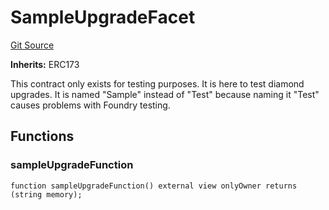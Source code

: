 # SampleUpgradeFacet
[Git Source](https://github.com/thrackle-io/tron/blob/35220e3468902ae927d760ed6963ae4507446c20/src/protocol/diamond/SampleUpgradeFacet.sol)

**Inherits:**
ERC173

This contract only exists for testing purposes. It is here to test diamond upgrades. It is named "Sample" instead
of "Test" because naming it "Test" causes problems with Foundry testing.


## Functions
### sampleUpgradeFunction


```solidity
function sampleUpgradeFunction() external view onlyOwner returns (string memory);
```

